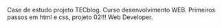 Case de estudo projeto TECblog. Curso desenvolvimento WEB. Primeiros passos em html e css, projeto 02!!!
Web Developer.